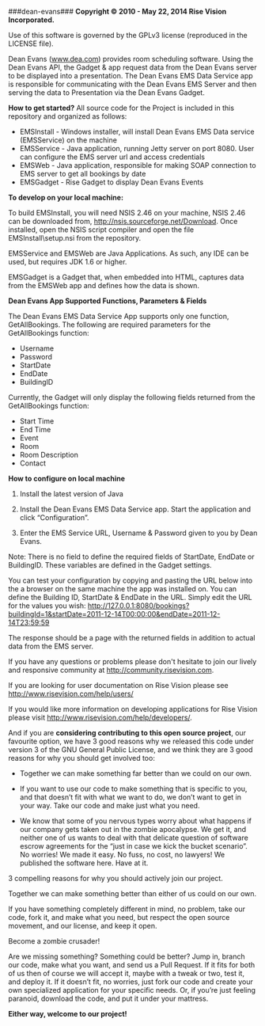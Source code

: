 ###dean-evans###
**Copyright © 2010 - May 22, 2014 Rise Vision Incorporated.**

Use of this software is governed by the GPLv3 license (reproduced in the LICENSE file).


Dean Evans (www.dea.com) provides room scheduling software. Using the Dean Evans API, the Gadget & app request data from the Dean Evans server to be displayed into a presentation. The Dean Evans EMS Data Service app is responsible for communicating with the Dean Evans EMS Server and then serving the data to Presentation via the Dean Evans Gadget.

**How to get started?** All source code for the Project is included in this repository and organized as follows:
* EMSInstall - Windows installer, will install Dean Evans EMS Data service (EMSService) on the machine
* EMSService - Java application, running Jetty server on port 8080. User can configure the EMS server url and access credentials
* EMSWeb - Java application, responsible for making SOAP connection to EMS server to get all bookings by date
* EMSGadget - Rise Gadget to display Dean Evans Events

**To develop on your local machine:**

To build EMSInstall, you will need NSIS 2.46 on your machine, NSIS 2.46 can be downloaded from, http://nsis.sourceforge.net/Download. Once installed, open the NSIS script compiler and open the file EMSInstall\setup.nsi from the repository.

EMSService and EMSWeb are Java Applications. As such, any IDE can be used, but requires JDK 1.6  or higher.

EMSGadget is a Gadget that, when embedded into HTML, captures data from the EMSWeb app and defines how the data is shown. 

**Dean Evans App Supported Functions, Parameters & Fields**

The Dean Evans EMS Data Service App supports only one function, GetAllBookings.
The following are required parameters for the GetAllBookings function:
* Username
* Password
* StartDate
* EndDate
* BuildingID

Currently, the Gadget will only display the following fields returned from the GetAllBookings function:

* Start Time
* End Time
* Event
* Room
* Room Description
* Contact

**How to configure on local machine**
1. Install the latest version of Java

2. Install the Dean Evans EMS Data Service app. Start the application and click “Configuration”.
3. Enter the EMS Service URL, Username & Password given to you by Dean Evans.

Note: There is no field to define the required fields of StartDate, EndDate or BuildingID. These variables are defined in the Gadget settings.

You can test your configuration by copying and pasting the URL below into the a browser on the same machine the app was installed on. You can define the Building ID, StartDate & EndDate in the URL. Simply edit the URL for the values you wish: http://127.0.0.1:8080/bookings?buildingId=1&startDate=2011-12-14T00:00:00&endDate=2011-12-14T23:59:59

The response should be a page with the returned fields in addition to actual data from the EMS server.

If you have any questions or problems please don't hesitate to join our lively and responsive community at http://community.risevision.com.

If you are looking for user documentation on Rise Vision please see http://www.risevision.com/help/users/


If you would like more information on developing applications for Rise Vision please visit http://www.risevision.com/help/developers/.


And if you are **considering contributing to this open source project**, our favourite option, we have 3 good reasons why we released this code under version 3 of the GNU General Public License, and we think they are 3 good reasons for why you should get involved too:

* Together we can make something far better than we could on our own.

* If you want to use our code to make something that is specific to you, and that doesn’t fit with what we want to do, we don’t want to get in your way. Take our code and make just what you need.

* We know that some of you nervous types worry about what happens if our company gets taken out in the zombie apocalypse. We get it, and neither one of us wants to deal with that delicate question of software escrow agreements for the “just in case we kick the bucket scenario”. No worries! We made it easy. No fuss, no cost, no lawyers! We published the software here. Have at it.


3 compelling reasons for why you should actively join our project.

Together we can make something better than either of us could on our own.

If you have something completely different in mind, no problem, take our code, fork it, and make what you need, but respect the open source movement, and our license, and keep it open.


Become a zombie crusader!


Are we missing something? Something could be better? Jump in, branch our code, make what you want, and send us a Pull Request. If it fits for both of us then of course we will accept it, maybe with a tweak or two, test it, and deploy it. If it doesn’t fit, no worries, just fork our code and create your own specialized application for your specific needs. Or, if you’re just feeling paranoid, download the code, and put it under your mattress.


**Either way, welcome to our project!**
